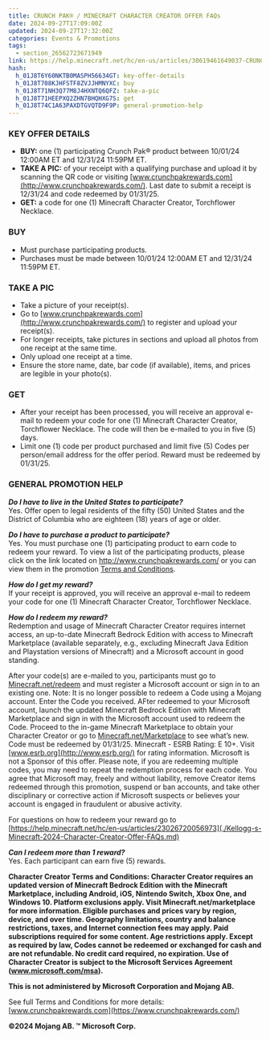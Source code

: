 ```yaml
---
title: CRUNCH PAK® / MINECRAFT CHARACTER CREATOR OFFER FAQs
date: 2024-09-27T17:09:00Z
updated: 2024-09-27T17:32:00Z
categories: Events & Promotions
tags:
  - section_26562723671949
link: https://help.minecraft.net/hc/en-us/articles/30619461649037-CRUNCH-PAK-MINECRAFT-CHARACTER-CREATOR-OFFER-FAQs
hash:
  h_01J8T6Y60NKTB0MASPH56634GT: key-offer-details
  h_01J8T708KJHFSTF8ZVJJHMNYXC: buy
  h_01J8T71NH3Q77M8J4HXNTQ6QFZ: take-a-pic
  h_01J8T71HEEPXQ2ZHN7BHQHXG7S: get
  h_01J8T74C1A63PAXDTGVQTD9F9P: general-promotion-help
---
```


### KEY OFFER DETAILS

- **BUY:** one (1) participating Crunch Pak® product between 10/01/24 12:00AM ET and 12/31/24 11:59PM ET.
- **TAKE A PIC:** of your receipt with a qualifying purchase and upload it by scanning the QR code or visiting [www.crunchpakrewards.com](http://www.crunchpakrewards.com/). Last date to submit a receipt is 12/31/24 and code redeemed by 01/31/25.
- **GET:** a code for one (1) Minecraft Character Creator, Torchflower Necklace.

### BUY

- Must purchase participating products.
- Purchases must be made between 10/01/24 12:00AM ET and 12/31/24 11:59PM ET.

### TAKE A PIC

- Take a picture of your receipt(s).
- Go to [www.crunchpakrewards.com](http://www.crunchpakrewards.com/) to register and upload your receipt(s).
- For longer receipts, take pictures in sections and upload all photos from one receipt at the same time.
- Only upload one receipt at a time.
- Ensure the store name, date, bar code (if available), items, and prices are legible in your photo(s).

### GET

- After your receipt has been processed, you will receive an approval e-mail to redeem your code for one (1) Minecraft Character Creator, Torchflower Necklace. The code will then be e-mailed to you in five (5) days.
- Limit one (1) code per product purchased and limit five (5) Codes per person/email address for the offer period. Reward must be redeemed by 01/31/25.

### GENERAL PROMOTION HELP

***Do I have to live in the United States to participate?***  
Yes. Offer open to legal residents of the fifty (50) United States and the District of Columbia who are eighteen (18) years of age or older.  
  
***Do I have to purchase a product to participate?***  
Yes. You must purchase one (1) participating product to earn code to redeem your reward. To view a list of the participating products, please click on the link located on <http://www.crunchpakrewards.com/> or you can view them in the promotion [Terms and Conditions](http://www.crunchpakrewards.com/).  
  
***How do I get my reward?***  
If your receipt is approved, you will receive an approval e-mail to redeem your code for one (1) Minecraft Character Creator, Torchflower Necklace.  
  
***How do I redeem my reward?***  
Redemption and usage of Minecraft Character Creator requires internet access, an up-to-date Minecraft Bedrock Edition with access to Minecraft Marketplace (available separately, e.g., excluding Minecraft Java Edition and Playstation versions of Minecraft) and a Microsoft account in good standing.  
  
After your code(s) are e-mailed to you, participants must go to [Minecraft.net/redeem](https://minecraft.net/redeem) and must register a Microsoft account or sign in to an existing one. Note: It is no longer possible to redeem a Code using a Mojang account. Enter the Code you received. AFter redeemed to your Microsoft account, launch the updated Minecraft Bedrock Edition with Minecraft Marketplace and sign in with the Microsoft account used to redeem the Code. Proceed to the in-game Minecraft Marketplace to obtain your Character Creator or go to [Minecraft.net/Marketplace](https://www.minecraft.net/en-us/marketplace) to see what’s new. Code must be redeemed by 01/31/25. Minecraft - ESRB Rating: E 10+. Visit [www.esrb.org](http://www.esrb.org/) for rating information. Microsoft is not a Sponsor of this offer. Please note, if you are redeeming multiple codes, you may need to repeat the redemption process for each code. You agree that Microsoft may, freely and without liability, remove Creator items redeemed through this promotion, suspend or ban accounts, and take other disciplinary or corrective action if Microsoft suspects or believes your account is engaged in fraudulent or abusive activity.  
  
For questions on how to redeem your reward go to [https://help.minecraft.net/hc/en-us/articles/23026720056973](./Kellogg-s-Minecraft-2024-Character-Creator-Offer-FAQs.md)  
  
***Can I redeem more than 1 reward?***  
Yes. Each participant can earn five (5) rewards.  
  
**Character Creator Terms and Conditions: Character Creator requires an updated version of Minecraft Bedrock Edition with the Minecraft Marketplace, including Android, iOS, Nintendo Switch, Xbox One, and Windows 10. Platform exclusions apply. Visit Minecraft.net/marketplace for more information. Eligible purchases and prices vary by region, device, and over time. Geography limitations, country and balance restrictions, taxes, and Internet connection fees may apply. Paid subscriptions required for some content. Age restrictions apply. Except as required by law, Codes cannot be redeemed or exchanged for cash and are not refundable. No credit card required, no expiration. Use of Character Creator is subject to the Microsoft Services Agreement (www.microsoft.com/msa).**  
  
**This is not administered by Microsoft Corporation and Mojang AB.**  
  
See full Terms and Conditions for more details: [www.crunchpakrewards.com](https://www.crunchpakrewards.com/)  
  
**©2024 Mojang AB. ™ Microsoft Corp.**
